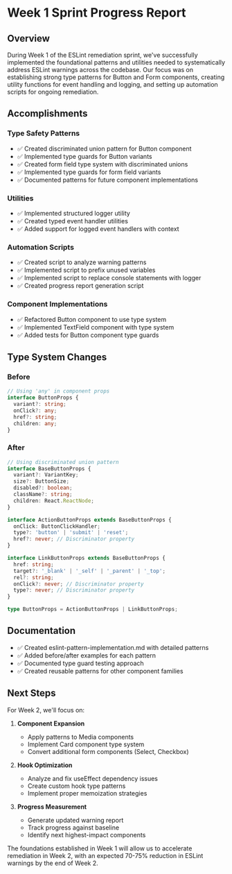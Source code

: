 # Week 1 Sprint Progress Report

## Overview

During Week 1 of the ESLint remediation sprint, we've successfully implemented the foundational patterns and utilities needed to systematically address ESLint warnings across the codebase. Our focus was on establishing strong type patterns for Button and Form components, creating utility functions for event handling and logging, and setting up automation scripts for ongoing remediation.

## Accomplishments

### Type Safety Patterns
- ✅ Created discriminated union pattern for Button component
- ✅ Implemented type guards for Button variants
- ✅ Created form field type system with discriminated unions
- ✅ Implemented type guards for form field variants
- ✅ Documented patterns for future component implementations

### Utilities
- ✅ Implemented structured logger utility
- ✅ Created typed event handler utilities
- ✅ Added support for logged event handlers with context

### Automation Scripts
- ✅ Created script to analyze warning patterns
- ✅ Implemented script to prefix unused variables
- ✅ Implemented script to replace console statements with logger
- ✅ Created progress report generation script

### Component Implementations
- ✅ Refactored Button component to use type system
- ✅ Implemented TextField component with type system
- ✅ Added tests for Button component type guards

## Type System Changes

### Before
```typescript
// Using 'any' in component props
interface ButtonProps {
  variant?: string;
  onClick?: any;
  href?: string;
  children: any;
}
```

### After
```typescript
// Using discriminated union pattern
interface BaseButtonProps {
  variant?: VariantKey;
  size?: ButtonSize;
  disabled?: boolean;
  className?: string;
  children: React.ReactNode;
}

interface ActionButtonProps extends BaseButtonProps {
  onClick: ButtonClickHandler;
  type?: 'button' | 'submit' | 'reset';
  href?: never; // Discriminator property
}

interface LinkButtonProps extends BaseButtonProps {
  href: string;
  target?: '_blank' | '_self' | '_parent' | '_top';
  rel?: string;
  onClick?: never; // Discriminator property
  type?: never; // Discriminator property
}

type ButtonProps = ActionButtonProps | LinkButtonProps;
```

## Documentation

- ✅ Created eslint-pattern-implementation.md with detailed patterns
- ✅ Added before/after examples for each pattern
- ✅ Documented type guard testing approach
- ✅ Created reusable patterns for other component families

## Next Steps

For Week 2, we'll focus on:

1. **Component Expansion**
   - Apply patterns to Media components
   - Implement Card component type system
   - Convert additional form components (Select, Checkbox)

2. **Hook Optimization**
   - Analyze and fix useEffect dependency issues
   - Create custom hook type patterns
   - Implement proper memoization strategies

3. **Progress Measurement**
   - Generate updated warning report
   - Track progress against baseline
   - Identify next highest-impact components

The foundations established in Week 1 will allow us to accelerate remediation in Week 2, with an expected 70-75% reduction in ESLint warnings by the end of Week 2. 